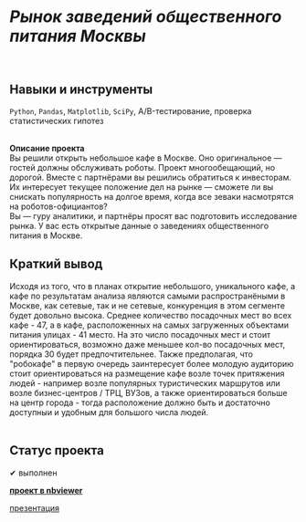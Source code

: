 # <i>Рынок заведений общественного питания Москвы</i><br/><br/>
## <b>Навыки и инструменты</b><br/>
`Python`, `Pandas`, `Matplotlib`, `SciPy`, A/B-тестирование, проверка статистических гипотез<br/><br/>


<b>Описание проекта</b><br/>
Вы решили открыть небольшое кафе в Москве. Оно оригинальное — гостей должны обслуживать роботы. Проект многообещающий, но дорогой. Вместе с партнёрами вы решились обратиться к инвесторам. Их интересует текущее положение дел на рынке — сможете ли вы снискать популярность на долгое время, когда все зеваки насмотрятся на роботов-официантов?<br/>
Вы — гуру аналитики, и партнёры просят вас подготовить исследование рынка. У вас есть открытые данные о заведениях общественного питания в Москве.


## <b>Краткий вывод</b><br/>
Исходя из того, что в планах открытие небольшого, уникального кафе, а кафе по результатам анализа являются самыми распространёными в Москве, как сетевые, так и не сетевые, конкуренция в этом сегменте будет довольно высока. Среднее количество посадочных мест во всех кафе - 47, а в кафе, расположенных на самых загруженных объектами питания улицах - 41 место. На это число посадочных мест и стоит ориентироваться, возможно даже меньшее кол-во посадочных мест, порядка 30 будет предпочтительнее. Также предполагая, что "робокафе" в первую очередь заинтересует более молодую аудиторию стоит ориентироваться на размещение кафе возле точек притяжения людей - например возле популярных туристических маршрутов или возле бизнес-центров / ТРЦ, ВУЗов, а также ориентироваться больше на центр города - тогда расположение должно быть и достаточно доступныи и удобным для большого числа людей.<br/><br/>


## <b>Статус проекта</b><br/>
✔ выполнен <br/>


[<b>проект в nbviewer</b>](https://nbviewer.org/github/Senyanordwest/yandex.praktikum/blob/main/project_09_moscow_food/project_9_moscow_food.ipynb)


[презентация](https://disk.yandex.ru/i/iTicdYdSYZWYAw)
